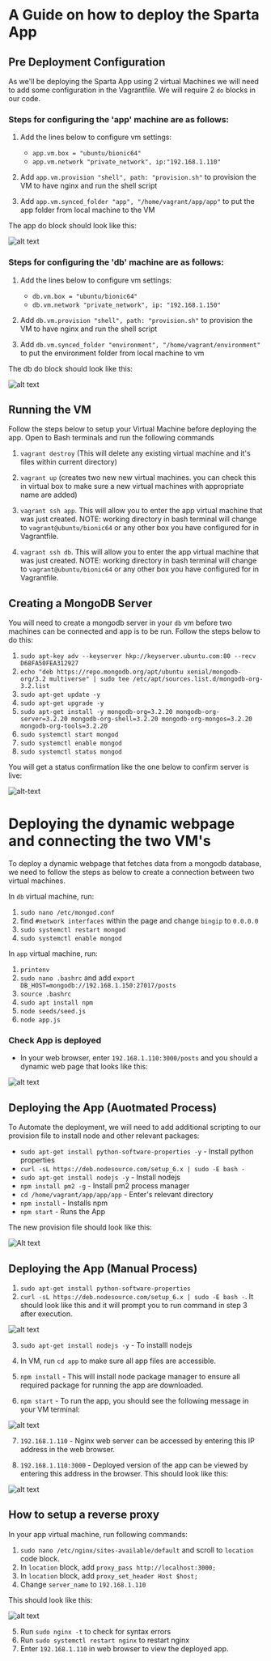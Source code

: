 # A Guide on how to deploy the Sparta App

## Pre Deployment Configuration

As we'll be deploying the Sparta App using 2 virtual Machines we will need to add some configuration in the Vagrantfile. We will require 2 `do` blocks in our code.

### Steps for configuring the 'app' machine are as follows:


1. Add the lines below to configure vm settings:

    * `app.vm.box = "ubuntu/bionic64"`
    * `app.vm.network "private_network", ip:"192.168.1.110"`

2. Add `app.vm.provision "shell", path: "provision.sh"` to provision the VM to have nginx and run the shell script
3. Add `app.vm.synced_folder "app", "/home/vagrant/app/app"` to put the app folder from local machine to the VM

The app do block should look like this:

![alt text](/tech230_multimachine/assets/app-do-block.png)

### Steps for configuring the 'db' machine are as follows:

1. Add the lines below to configure vm settings:

    * `db.vm.box = "ubuntu/bionic64"`
    * `db.vm.network "private_network", ip: "192.168.1.150"`

2. Add `db.vm.provision "shell", path: "provision.sh"` to provision the VM to have nginx and run the shell script
3. Add `db.vm.synced_folder "environment", "/home/vagrant/environment"` to put the environment folder from local machine to vm

The db do block should look like this:

![alt text](/tech230_multimachine/assets/db-do-block.png)



## Running the VM

Follow the steps below to setup your Virtual Machine before deploying the app. Open to Bash terminals and run the following commands

1. `vagrant destroy` (This will delete any existing virtual machine and it's files within current directory)

2. `vagrant up` (creates two new new virtual machines. you can check this in virtual box to make sure a new virtual machines with appropriate name are added)

3. `vagrant ssh app`. This will allow you to enter the app virtual machine that was just created.
NOTE: working directory in bash terminal will change to `vagrant@ubuntu/bionic64` or any other box you have configured for in Vagrantfile.

4. `vagrant ssh db`. This will allow you to enter the app virtual machine that was just created.
NOTE: working directory in bash terminal will change to `vagrant@ubuntu/bionic64` or any other box you have configured for in Vagrantfile.


## Creating a MongoDB Server

You will need to create a mongodb server in your `db` vm before two machines can be connected and app is to be run. Follow the steps below to do this:

1. `sudo apt-key adv --keyserver hkp://keyserver.ubuntu.com:80 --recv D68FA50FEA312927`
2. `echo "deb https://repo.mongodb.org/apt/ubuntu xenial/mongodb-org/3.2 multiverse" | sudo tee /etc/apt/sources.list.d/mongodb-org-3.2.list`
3. `sudo apt-get update -y`
4. `sudo apt-get upgrade -y`
5. `sudo apt-get install -y mongodb-org=3.2.20 mongodb-org-server=3.2.20 mongodb-org-shell=3.2.20 mongodb-org-mongos=3.2.20 mongodb-org-tools=3.2.20`
6. `sudo systemctl start mongod`
7. `sudo systemctl enable mongod`
8. `sudo systemctl status mongod`

You will get a status confirmation like the one below to confirm server is live:

![alt-text](/tech230_multimachine/assets/mongo-status.png)

# Deploying the dynamic webpage and connecting the two VM's

To deploy a dynamic webpage that fetches data from a mongodb database, we need to follow the steps as below to create a connection between two virtual machines.

In `db` virtual machine, run:

1. `sudo nano /etc/mongod.conf`
2. find `#network interfaces` within the page and change `bingip` to `0.0.0.0`
3. `sudo systemctl restart mongod`
4. `sudo systemctl enable mongod`

In `app` virtual machine, run:

1. `printenv`
2. `sudo nano .bashrc` and add `export DB_HOST=mongodb://192.168.1.150:27017/posts`
3. `source .bashrc`
4. `sudo apt install npm`
5. `node seeds/seed.js`
6. `node app.js`

### Check App is deployed

* In your web browser, enter `192.168.1.110:3000/posts` and you should a dynamic web page that looks like this:

![alt text](/tech230_multimachine//assets/deployed-app.png)






## Deploying the App (Auotmated Process)

To Automate the deployment, we will need to add additional scripting to our provision file to install node and other relevant packages:

* `sudo apt-get install python-software-properties -y` - Install python properties
* `curl -sL https://deb.nodesource.com/setup_6.x | sudo -E bash -`
* `sudo apt-get install nodejs -y` - Install nodejs
* `npm install pm2 -g` - Install pm2 process manager
* `cd /home/vagrant/app/app/app` - Enter's relevant directory
* `npm install` - Installs npm
* `npm start` - Runs the App

The new provision file should look like this:

![Alt text](assets/nginx-provision.png)


## Deploying the App (Manual Process)

1. `sudo apt-get install python-software-properties`
2. `curl -sL https://deb.nodesource.com/setup_6.x | sudo -E bash -`. It should look like this and it will prompt you to run command in step 3 after execution.

![alt text](assets/curl-link.png)

3. `sudo apt-get install nodejs -y` - To installl nodejs

4. In VM, run `cd app` to make sure all app files are accessible.
5. `npm install` - This will install node package manager to ensure all required package for running the app are downloaded.
6. `npm start` - To run the app, you should see the following message in your VM terminal:

![alt text](assets/npm-start.png)

7. `192.168.1.110` - Nginx web server can be accessed by entering this IP address in the web browser.

8. `192.168.1.110:3000` - Deployed version of the app can be viewed by entering this address in the browser. This should look like this:


![alt text](assets/deployed-app.png)

## How to setup a reverse proxy

In your app virtual machine, run following commands:

1. `sudo nano /etc/nginx/sites-available/default` and scroll to `location` code block.
2. In `location` block, add `proxy_pass http://localhost:3000;`
3. In `location` block, add `proxy_set_header Host $host;`
4. Change `server_name` to `192.168.1.110`

This should look like this:

![alt text](/tech230_multimachine/assets/rev-prox-nginx.png)



5. Run `sudo nginx -t` to check for syntax errors
6. Run `sudo systemctl restart nginx` to restart nginx
7. Enter `192.168.1.110` in web browser to view the deployed app.